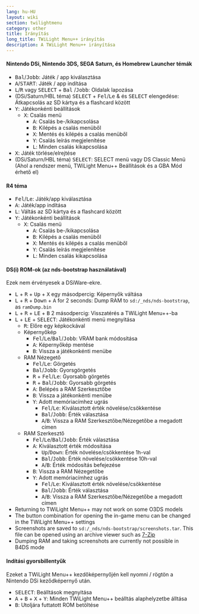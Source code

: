 ```yaml
---
lang: hu-HU
layout: wiki
section: twilightmenu
category: other
title: Irányítás
long_title: TWiLight Menu++ irányítás
description: A TWiLight Menu++ irányítása
---
```


#### Nintendo DSi, Nintendo 3DS, SEGA Saturn, és Homebrew Launcher témák
- <kbd>Bal</kbd>/<kbd>Jobb</kbd>: Játék / app kiválasztása
- <kbd class="face">A</kbd>/<kbd>START</kbd>: Játék / app indítása
- <kbd class="l">L</kbd>/<kbd class="r">R</kbd> vagy <kbd>SELECT</kbd> + <kbd>Bal</kbd> /<kbd>Jobb</kbd>: Oldalak lapozása
- (DSi/Saturn/HBL téma) <kbd>SELECT</kbd> + <kbd>Fel</kbd>/<kbd>Le</kbd> & és <kbd>SELECT</kbd> elengedése: Átkapcsolás az SD kártya és a flashcard között
- <kbd class="face">Y</kbd>: Játékonkénti beállítások
   - <kbd class="face">X</kbd>: Csalás menü
      - <kbd class="face">A</kbd>: Csalás be-/kikapcsolása
      - <kbd class="face">B</kbd>: Kilépés a csalás menüből
      - <kbd class="face">X</kbd>: Mentés és kilépés a csalás menüből
      - <kbd class="face">Y</kbd>: Csalás leírás megjelenítése
      - <kbd class="l">L</kbd>: Minden csalás kikapcsolása
- <kbd class="face">X</kbd>: Játék törlése/elrejtése
- (DSi/Saturn/HBL téma) <kbd>SELECT</kbd>: SELECT menü vagy DS Classic Menü (Ahol a rendszer menü, TWiLight Menu++ Beállítások és a GBA Mód érhető el)

#### R4 téma
- <kbd>Fel</kbd>/<kbd>Le</kbd>: Játék/app kiválasztása
- <kbd class="face">A</kbd>: Játék/app indítása
- <kbd class="l">L</kbd>: Váltás az SD kártya és a flashcard között
- <kbd class="face">Y</kbd>: Játékonkénti beállítások
   - <kbd class="face">X</kbd>: Csalás menü
      - <kbd class="face">A</kbd>: Csalás be-/kikapcsolása
      - <kbd class="face">B</kbd>: Kilépés a csalás menüből
      - <kbd class="face">X</kbd>: Mentés és kilépés a csalás menüből
      - <kbd class="face">Y</kbd>: Csalás leírás megjelenítése
      - <kbd class="l">L</kbd>: Minden csalás kikapcsolása

#### DS(i) ROM-ok (az nds-bootstrap használatával)
Ezek nem érvényesek a DSiWare-ekre.
- <kbd class="l">L</kbd> + <kbd class="r">R</kbd> + <kbd>Up</kbd> + <kbd class="face">X</kbd> egy másodpercig: Képernyők váltása
- <kbd class="l">L</kbd> + <kbd class="r">R</kbd> + <kbd>Down</kbd> + <kbd class="face">A</kbd> for 2 seconds: Dump RAM to `sd:/_nds/nds-bootstrap`, as `ramDump.bin`
- <kbd class="l">L</kbd> + <kbd class="r">R</kbd> + <kbd>LE</kbd> + <kbd class="face">B</kbd> 2 másodpercig: Visszatérés a TWiLight Menu++-ba
- <kbd class="l">L</kbd> + <kbd>LE</kbd> + <kbd>SELECT</kbd>: Játékonkénti menü megnyitása
   - <kbd class="r">R</kbd>: Előre egy képkockával
   - Képernyőkép
      - <kbd>Fel</kbd>/<kbd>Le</kbd>/<kbd>Bal</kbd>/<kbd>Jobb</kbd>: VRAM bank módosítása
      - <kbd class="face">A</kbd>: Képernyőkép mentése
      - <kbd class="face">B</kbd>: Vissza a játékonkénti menübe
   - RAM Nézegető
      - <kbd>Fel</kbd>/<kbd>Le</kbd>: Görgetés
      - <kbd>Bal</kbd>/<kbd>Jobb</kbd>: Gyorsgörgetés
      - <kbd class="r">R</kbd> + <kbd>Fel</kbd>/<kbd>Le</kbd>: Gyorsabb görgetés
      - <kbd class="r">R</kbd> + <kbd>Bal</kbd>/<kbd>Jobb</kbd>: Gyorsabb görgetés
      - <kbd class="face">A</kbd>: Belépés a RAM Szerkesztőbe
      - <kbd class="face">B</kbd>: Vissza a játékonkénti menübe
      - <kbd class="face">Y</kbd>: Adott memóriacímhez ugrás
        - <kbd>Fel</kbd>/<kbd>Le</kbd>: Kiválasztott érték növelése/csökkentése
        - <kbd>Bal</kbd>/<kbd>Jobb</kbd>: Érték választása
        - <kbd class="face">A</kbd>/<kbd class="face">B</kbd>: Vissza a RAM Szerkesztőbe/Nézegetőbe a megadott címen
   - RAM Szerkesztő
      - <kbd>Fel</kbd>/<kbd>Le</kbd>/<kbd>Bal</kbd>/<kbd>Jobb</kbd>: Érték választása
      - <kbd class="face">A</kbd>: Kiválasztott érték módosítása
         - <kbd>Up</kbd>/<kbd>Down</kbd>: Érték növelése/csökkentése 1h-val
         - <kbd>Bal</kbd>/<kbd>Jobb</kbd>: Érték növelése/csökkentése 10h-val
         - <kbd class="face">A</kbd>/<kbd class="face">B</kbd>: Érték módosítás befejezése
      - <kbd class="face">B</kbd>: Vissza a RAM Nézegetőbe
      - <kbd class="face">Y</kbd>: Adott memóriacímhez ugrás
        - <kbd>Fel</kbd>/<kbd>Le</kbd>: Kiválasztott érték növelése/csökkentése
        - <kbd>Bal</kbd>/<kbd>Jobb</kbd>: Érték választása
        - <kbd class="face">A</kbd>/<kbd class="face">B</kbd>: Vissza a RAM Szerkesztőbe/Nézegetőbe a megadott címen
- Returning to TWiLight Menu++ may not work on some O3DS models
- The button combination for opening the in-game menu can be changed in the TWiLight Menu++ settings
- Screenshots are saved to `sd:/_nds/nds-bootstrap/screenshots.tar`. This file can be opened using an archive viewer such as [7-Zip](https://www.7-zip.org/)
- Dumping RAM and taking screenshots are currently not possible in B4DS mode

#### Indítási gyorsbillentyűk
Ezeket a TWiLight Menu++ kezdőképernyőjén kell nyomni / rögtön a Nintendo DSi keződképernyő után.

- <kbd>SELECT</kbd>: Beálltások megnyitása
- <kbd class="face">A</kbd> + <kbd class="face">B</kbd> + <kbd class="face">X</kbd> + <kbd class="face">Y</kbd>: Minden TWiLight Menu++ beálltás alaphelyzetbe álltása
- <kbd class="face">B</kbd>: Utoljára futtatott ROM betöltése
